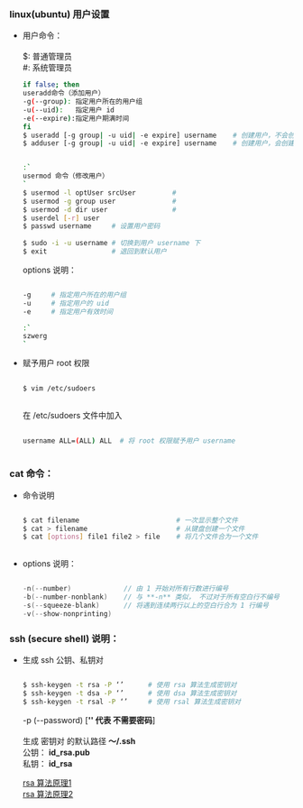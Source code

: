 
### linux(ubuntu) 用户设置
    
* 用户命令：</br></br>
    $: 普通管理员</br>
    #: 系统管理员</br>
    
    ```sh
    if false; then
    useradd命令（添加用户）
    -g(--group): 指定用户所在的用户组
    -u(--uid):   指定用户 id
    -e(--expire):指定用户期满时间
    fi
    $ useradd [-g group| -u uid| -e expire] username    # 创建用户，不会创建用户主目录、用户同名组
    $ adduser [-g group| -u uid| -e expire] username    # 创建用户，会创建用户主目录、 同名用户组


    :`
    usermod 命令（修改用户）
    `
    $ usermod -l optUser srcUser         #
    $ usermod -g group user              #
    $ usermod -d dir user                #
    $ userdel [-r] user
    $ passwd username     # 设置用户密码
        
    $ sudo -i -u username # 切换到用户 username 下
    $ exit                # 退回到默认用户 

    ```

    options 说明：

    ```sh

    -g     # 指定用户所在的用户组
    -u     # 指定用户的 uid
    -e     # 指定用户有效时间

    :`
    szwerg
    `
    ```




* 赋予用户 root 权限
    
    ```sh
        
    $ vim /etc/sudoers
        
    ```
    在 /etc/sudoers 文件中加入
        
    ```sh
        
    username ALL=(ALL) ALL  # 将 root 权限赋予用户 username
        
    ```



###
### cat 命令：

* 命令说明
    ```sh

    $ cat filename                        # 一次显示整个文件
    $ cat > filename                      # 从键盘创建一个文件
    $ cat [options] file1 file2 > file    # 将几个文件合为一个文件
        
    ```

* options 说明：

    ```c

    -n(--number)             // 由 1 开始对所有行数进行编号
    -b(--number-nonblank)    // 与 **-n** 类似， 不过对于所有空白行不编号
    -s(--squeeze-blank)      // 将遇到连续两行以上的空白行合为 1 行编号
    -v(--show-nonprinting)

    ```


### ssh (secure shell) 说明： 

* 生成 ssh 公钥、私钥对

    ```sh

    $ ssh-keygen -t rsa -P ‘’      # 使用 rsa 算法生成密钥对
    $ ssh-keygen -t dsa -P ‘’      # 使用 dsa 算法生成密钥对
    $ ssh-keygen -t rsal -P ‘’     # 使用 rsal 算法生成密钥对

    ```
    -p (--password) [**'' 代表 不需要密码**]</br></br>
    生成 密钥对 的默认路径 **～/.ssh**</br>
    公钥： **id_rsa.pub**</br>
    私钥： **id_rsa** 


    [rsa 算法原理1](http://www.ruanyifeng.com/blog/2013/06/rsa_algorithm_part_one.html)</br>
    [rsa 算法原理2](http://www.ruanyifeng.com/blog/2013/07/rsa_algorithm_part_two.html)</br>






